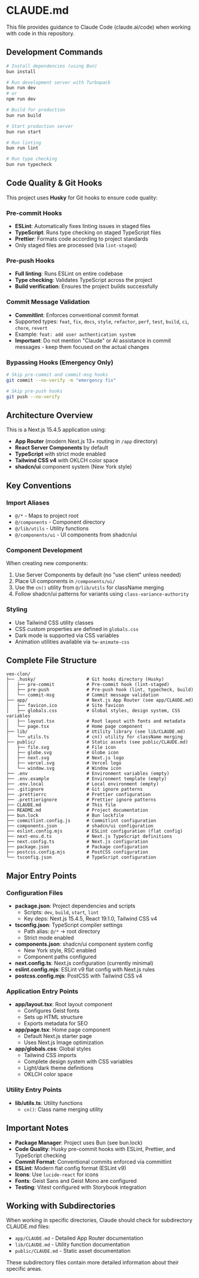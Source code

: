 # CLAUDE.md

This file provides guidance to Claude Code (claude.ai/code) when working with code in this repository.

## Development Commands

```bash
# Install dependencies (using Bun)
bun install

# Run development server with Turbopack
bun run dev
# or
npm run dev

# Build for production
bun run build

# Start production server
bun run start

# Run linting
bun run lint

# Run type checking
bun run typecheck
```

## Code Quality & Git Hooks

This project uses **Husky** for Git hooks to ensure code quality:

### Pre-commit Hooks

- **ESLint**: Automatically fixes linting issues in staged files
- **TypeScript**: Runs type checking on staged TypeScript files
- **Prettier**: Formats code according to project standards
- Only staged files are processed (via `lint-staged`)

### Pre-push Hooks

- **Full linting**: Runs ESLint on entire codebase
- **Type checking**: Validates TypeScript across the project
- **Build verification**: Ensures the project builds successfully

### Commit Message Validation

- **Commitlint**: Enforces conventional commit format
- Supported types: `feat`, `fix`, `docs`, `style`, `refactor`, `perf`, `test`, `build`, `ci`, `chore`, `revert`
- Example: `feat: add user authentication system`
- **Important**: Do not mention "Claude" or AI assistance in commit messages - keep them focused on the actual changes

### Bypassing Hooks (Emergency Only)

```bash
# Skip pre-commit and commit-msg hooks
git commit --no-verify -m "emergency fix"

# Skip pre-push hooks
git push --no-verify
```

## Architecture Overview

This is a Next.js 15.4.5 application using:

- **App Router** (modern Next.js 13+ routing in `/app` directory)
- **React Server Components** by default
- **TypeScript** with strict mode enabled
- **Tailwind CSS v4** with OKLCH color space
- **shadcn/ui** component system (New York style)

## Key Conventions

### Import Aliases

- `@/*` - Maps to project root
- `@/components` - Component directory
- `@/lib/utils` - Utility functions
- `@/components/ui` - UI components from shadcn/ui

### Component Development

When creating new components:

1. Use Server Components by default (no "use client" unless needed)
2. Place UI components in `/components/ui/`
3. Use the `cn()` utility from `@/lib/utils` for className merging
4. Follow shadcn/ui patterns for variants using `class-variance-authority`

### Styling

- Use Tailwind CSS utility classes
- CSS custom properties are defined in `globals.css`
- Dark mode is supported via CSS variables
- Animation utilities available via `tw-animate-css`

## Complete File Structure

```
veo-clon/
├── .husky/                   # Git hooks directory (Husky)
│   ├── pre-commit            # Pre-commit hook (lint-staged)
│   ├── pre-push              # Pre-push hook (lint, typecheck, build)
│   └── commit-msg            # Commit message validation
├── app/                      # Next.js App Router (see app/CLAUDE.md)
│   ├── favicon.ico           # Site favicon
│   ├── globals.css           # Global styles, design system, CSS variables
│   ├── layout.tsx            # Root layout with fonts and metadata
│   └── page.tsx              # Home page component
├── lib/                      # Utility library (see lib/CLAUDE.md)
│   └── utils.ts              # cn() utility for className merging
├── public/                   # Static assets (see public/CLAUDE.md)
│   ├── file.svg              # File icon
│   ├── globe.svg             # Globe icon
│   ├── next.svg              # Next.js logo
│   ├── vercel.svg            # Vercel logo
│   └── window.svg            # Window icon
├── .env                      # Environment variables (empty)
├── .env.example              # Environment template (empty)
├── .env.local                # Local environment (empty)
├── .gitignore                # Git ignore patterns
├── .prettierrc               # Prettier configuration
├── .prettierignore           # Prettier ignore patterns
├── CLAUDE.md                 # This file
├── README.md                 # Project documentation
├── bun.lock                  # Bun lockfile
├── commitlint.config.js      # Commitlint configuration
├── components.json           # shadcn/ui configuration
├── eslint.config.mjs         # ESLint configuration (flat config)
├── next-env.d.ts             # Next.js TypeScript definitions
├── next.config.ts            # Next.js configuration
├── package.json              # Package configuration
├── postcss.config.mjs        # PostCSS configuration
└── tsconfig.json             # TypeScript configuration
```

## Major Entry Points

### Configuration Files

- **package.json**: Project dependencies and scripts
  - Scripts: `dev`, `build`, `start`, `lint`
  - Key deps: Next.js 15.4.5, React 19.1.0, Tailwind CSS v4
- **tsconfig.json**: TypeScript compiler settings
  - Path alias: `@/*` → root directory
  - Strict mode enabled
- **components.json**: shadcn/ui component system config
  - New York style, RSC enabled
  - Component paths configured
- **next.config.ts**: Next.js configuration (currently minimal)
- **eslint.config.mjs**: ESLint v9 flat config with Next.js rules
- **postcss.config.mjs**: PostCSS with Tailwind CSS v4

### Application Entry Points

- **app/layout.tsx**: Root layout component
  - Configures Geist fonts
  - Sets up HTML structure
  - Exports metadata for SEO
- **app/page.tsx**: Home page component
  - Default Next.js starter page
  - Uses Next.js Image optimization
- **app/globals.css**: Global styles
  - Tailwind CSS imports
  - Complete design system with CSS variables
  - Light/dark theme definitions
  - OKLCH color space

### Utility Entry Points

- **lib/utils.ts**: Utility functions
  - `cn()`: Class name merging utility

## Important Notes

- **Package Manager**: Project uses Bun (see bun.lock)
- **Code Quality**: Husky pre-commit hooks with ESLint, Prettier, and TypeScript checking
- **Commit Format**: Conventional commits enforced via commitlint
- **ESLint**: Modern flat config format (ESLint v9)
- **Icons**: Use `lucide-react` for icons
- **Fonts**: Geist Sans and Geist Mono are configured
- **Testing**: Vitest configured with Storybook integration

## Working with Subdirectories

When working in specific directories, Claude should check for subdirectory CLAUDE.md files:

- `app/CLAUDE.md` - Detailed App Router documentation
- `lib/CLAUDE.md` - Utility function documentation
- `public/CLAUDE.md` - Static asset documentation

These subdirectory files contain more detailed information about their specific areas.
